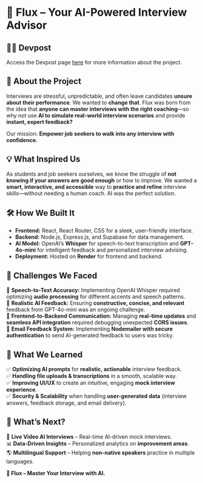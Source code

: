 # 🚀 **Flux – Your AI-Powered Interview Advisor**  

## 👨‍💻 **Devpost**
Access the Devpost page [here](https://devpost.com/software/flux-schrodingers-box) for more information about the project.

## 🎯 **About the Project**  
Interviews are stressful, unpredictable, and often leave candidates **unsure about their performance**. We wanted to **change that**. Flux was born from the idea that **anyone can master interviews with the right coaching**—so why not use **AI to simulate real-world interview scenarios** and provide **instant, expert feedback?**  

Our mission: **Empower job seekers to walk into any interview with confidence.**  

## 💡 **What Inspired Us**  
As students and job seekers ourselves, we know the struggle of **not knowing if your answers are good enough** or how to improve. We wanted a **smart, interactive, and accessible** way to **practice and refine** interview skills—without needing a human coach. AI was the perfect solution.  

## 🛠️ **How We Built It**  
- **Frontend:** React, React Router, CSS for a sleek, user-friendly interface.  
- **Backend:** Node.js, Express.js, and Supabase for data management.  
- **AI Model:** OpenAI’s **Whisper** for speech-to-text transcription and **GPT-4o-mini** for intelligent feedback and personalized interview advising.  
- **Deployment:** Hosted on **Render** for frontend and backend.

## 🚧 **Challenges We Faced**  
🔹 **Speech-to-Text Accuracy:** Implementing OpenAI Whisper required optimizing **audio processing** for different accents and speech patterns.  
🔹 **Realistic AI Feedback:** Ensuring **constructive, concise, and relevant** feedback from GPT-4o-mini was an ongoing challenge.  
🔹 **Frontend-to-Backend Communication:** Managing **real-time updates** and **seamless API integration** required debugging unexpected **CORS issues**.  
🔹 **Email Feedback System:** Implementing **Nodemailer with secure authentication** to send AI-generated feedback to users was tricky.  

## 🎉 **What We Learned**  
✅ **Optimizing AI prompts** for **realistic, actionable** interview feedback.  
✅ **Handling file uploads & transcriptions** in a smooth, scalable way.  
✅ **Improving UI/UX** to create an intuitive, engaging **mock interview experience**.  
✅ **Security & Scalability** when handling **user-generated data** (interview answers, feedback storage, and email delivery).  

## 🌟 **What’s Next?**  
🚀 **Live Video AI Interviews** – Real-time AI-driven mock interviews.  
📊 **Data-Driven Insights** – Personalized analytics on **improvement areas**.  
🌎 **Multilingual Support** – Helping **non-native speakers** practice in multiple languages.  

**🔗 Flux – Master Your Interview with AI.**  
